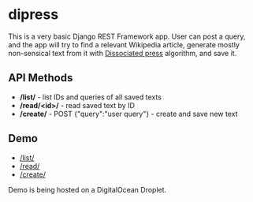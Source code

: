 # dipress

This is a very basic Django REST Framework app. User can post a query, and the app will try to find a relevant Wikipedia article, generate mostly non-sensical text from it with [Dissociated press](https://en.wikipedia.org/wiki/Dissociated_press) algorithm, and save it.

## API Methods

* **/list/** - list IDs and queries of all saved texts
* **/read/\<id\>/** - read saved text by ID
* **/create/** - POST {"query":"user query"} - create and save new text

## Demo

* [/list/](https://dipress.os32.com/list/?format=json)
* [/read/](https://dipress.os32.com/read/9/?format=json)
* [/create/](https://dipress.os32.com/create/)

Demo is being hosted on a DigitalOcean Droplet.
